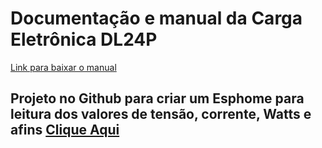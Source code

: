 
# Documentação e manual da Carga Eletrônica DL24P

[Link para baixar o manual](https://www.mediafire.com/folder/m09i9bjv8703d/DL24-DL24P)

## Projeto no Github para criar um Esphome para leitura dos  valores de tensão, corrente, Watts e afins [Clique Aqui](https://github.com/syssi/esphome-atorch-dl24)

